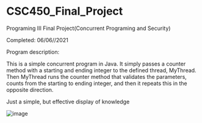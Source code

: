 # CSC450_Final_Project
Programing III Final Project(Concurrent Programing and Security)

Completed: 06/06//2021

Program description:

This is a simple concurrent program in Java. It simply passes a counter method with a starting and ending integer to the defined thread, MyThread. Then MyThread runs the counter method that validates the parameters, counts from the starting to ending integer, and then it repeats this in the opposite direction.

Just a simple, but effective display of knowledge

![image](https://user-images.githubusercontent.com/77639928/124301903-b3158a80-db1d-11eb-8a42-0815a3c2d5dd.png)
